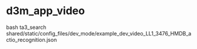 # d3m_app_video
bash ta3_search shared/static/config_files/dev_mode/example_dev_video_LL1_3476_HMDB_actio_recognition.json
